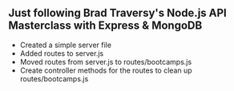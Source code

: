 ## Just following Brad Traversy's Node.js API Masterclass with Express & MongoDB

- Created a simple server file
- Added routes to server.js
- Moved routes from server.js to routes/bootcamps.js
- Create controller methods for the routes to clean up routes/bootcamps.js
